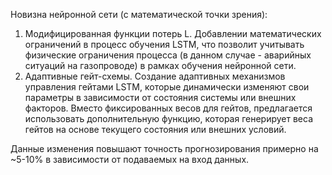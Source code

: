 Новизна нейронной сети (с математической точки зрения):
1. Модифицированная функции потерь L. Добавлении математических ограничений в процесс обучения LSTM, что позволит учитывать физические ограничения процесса (в данном случае - аварийных ситуаций на газопроводе) в рамках обучения нейронной сети.
2. Адаптивные гейт-схемы. Создание адаптивных механизмов управления гейтами LSTM, которые динамически изменяют свои параметры в зависимости от состояния системы или внешних факторов. Вместо фиксированных весов для гейтов, предлагается использовать дополнительную функцию, которая генерирует веса гейтов на основе текущего состояния или внешних условий.

Данные изменения повышают точность прогнозирования примерно на ~5-10% в зависимости от подаваемых на вход данных. 
